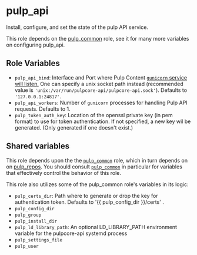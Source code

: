 pulp_api
========

Install, configure, and set the state of the pulp API service.

This role depends on the [pulp_common](../../roles/pulp_common) role, see it for many more variables on configuring pulp_api.

Role Variables
--------------

* `pulp_api_bind`: Interface and Port where Pulp Content [`gunicorn` service will
  listen.](https://docs.gunicorn.org/en/stable/settings.html#bind)
  One can specify a unix socket path instead (recommended value is `'unix:/var/run/pulpcore-api/pulpcore-api.sock'`).
  Defaults to `'127.0.0.1:24817'`.
* `pulp_api_workers`: Number of `gunicorn` processes for handling Pulp API requests. Defaults to 1.
* `pulp_token_auth_key`: Location of the openssl private key (in pem format) to use for token
  authentication. If not specified, a new key wil be generated. (Only generated if one doesn't
  exist.)

Shared variables
----------------

This role depends upon the the [`pulp_common`](../helper_roles/pulp_common) role, which in turn depends on on [pulp_repos](../helper_roles/pulp_repos). You should consult [`pulp_common`](../helper_roles/pulp_common) in particular for variables that effectively control the behavior of this role.

This role also utilizes some of the pulp_common role's variables in its logic:

* `pulp_certs_dir`: Path where to generate or drop the key for authentication token. Defaults to
  '{{ pulp_config_dir }}/certs' .
* `pulp_config_dir`
* `pulp_group`
* `pulp_install_dir`
* `pulp_ld_library_path`: An optional LD_LIBRARY_PATH environment variable for the pulpcore-api systemd process
* `pulp_settings_file`
* `pulp_user`
